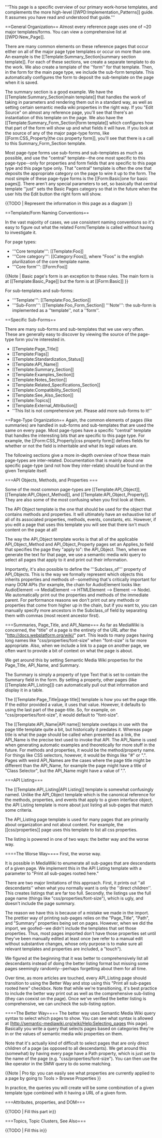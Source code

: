 '''This page is a specific overview of our primary work-horse templates, and complements the more high-level [[WPD:Implementation_Patterns]] guide. It assumes you have read and understood that guide.'''

==General Organization==
Almost every reference page uses one of ~20 major templates/forms. You can view a comprehensive list at [[WPD:New_Page]].

There are many common elements on these reference pages that occur either on all of the major page type templates or occur on more than one. An example is the [[Template:Summary_Section|summary section template]]. For each of these sections, we create a separate template to do the work. We also create a template of the ''form'' for that template. Then, in the form for the main page type, we include the sub-form template. This automatically configures the form to deposit the sub-template on the page when it is saved.

The summary section is a good example. We have the [[Template:Summary_Section|main template]] that handles the work of taking in parameters and rendering them out in a standard way, as well as setting certain semantic media wiki properties in the right way. If you "Edit Source" on almost any reference page, you'll see that there's an instantiation of this template on the page. We also have the [[Template:Summary_Form_Section|form template]] which configures how that part of the form will show up and what fields it will have. If you look at the source of any of the major page-type forms, like [[Form:CSS_Property|the css property form]], you'll see that there is a call to this Summary_Form_Section template.

Most page-type forms use sub-forms and sub-templates as much as possible, and use the "central" template--the one most specific to this page-type--only for properties and form fields that are specific to this page type and this page type only. That "central" template is often the one that deposits the appropriate category on the page to wire it up to the form. The most simple of these page-type forms is the [[Form:Basic|one for basic pages]]. There aren't any special parameters to set, so basically that central template ''just'' sets the Basic Pages category so that in the future when the user hits the Edit button the right form will show.

{{TODO | Represent the information in this page as a diagram }}

==Template/Form Naming Conventions==

In the vast majority of cases, we use consistent naming conventions so it's easy to figure out what the related Form/Template is called without having to investigate it.

For page types:
* '''Core template''': [[Template:Foo]] 
* '''Core category''': <nowiki>[[Category:Foos]]</nowiki>, where "Foos" is the english plurilization of the core template name.
* '''Core form''': [[Form:Foo]]

{{Note | Basic page's form is an exception to these rules. The main form is at [[Template:Basic_Page]] but the form is at [[Form:Basic]] }}

For sub-templates and sub-forms:
* '''Template''': [[Template:Foo_Section]]
* '''Sub-Form''': [[Template:Foo_Form_Section]] '''Note''': the sub-form is implemented as a ''template'', not a ''form''.

==Specific Sub-Forms==

There are many sub-forms and sub-templates that we use very often. These are generally easy to discover by viewing the source of the page-type form you're interested in.

* [[Template:Page_Title]]
* [[Template:Flags]]
* [[Template:Standardization_Status]]
* [[Template:API_Name]]
* [[Template:Summary_Section]]
* [[Template:Examples_Section]]
* [[Template:Notes_Section]]
* [[Template:Related_Specifications_Section]]
* [[Template:Compatibility_Section]]
* [[Template:See_Also_Section]]
* [[Template:Topics]]
* [[Template:External_Attribution]]
* ''This list is not comprehensive yet. Please add more sub-forms to it!''

==Page-Type Organization==
Again, the common elements of pages (like summaries) are handled in sub-forms and sub-templates that are used the same on every page. Most page-types have a specific "central" template that handles the interesting bits that are specific to this page type. For example, the [[Form:CSS_Property|css property form]] defines fields for whether or not the field is inheritable and what its legal values are.

The following sections give a more in-depth overview of how these main page-types are inter-related. Documentation that is mainly about one specific page-type (and not how they inter-relate) should be found on the given Template itself.

===API Objects, Methods, and Properties ===

Some of the most common page-types are [[Template:API_Object]], [[Template:API_Object_Method]], and [[Template:API_Object_Property]]. They are also some of the most confusing when you first look at them.

The API Object template is the one that should be used for the object that contains methods and properties. It will ultimately have an exhaustive list of all of its associated properties, methods, events, constants, etc. However, if you edit a page that uses this template you will see that there isn't much content on the page at all!

The way the API_Object template works is that all of the applicable API_Object_Method and API_Object_Property pages set an Applies_to field that specifies the page they "apply to": the API_Object. Then, when we generate the text for that page, we use a semantic media wiki query to select all pages that apply to it and print out their information.

Importantly, it's also possible to define the '''Subclass_of''' property of API_Objects. This is the way we formally represent which objects this inherits properties and methods of--something that's critically important for many DOM APIs (for example, the chain for AudioElement looks like: AudioElement --> MediaElement --> HTMLElement --> Element --> Node). We automatically print out the properties and methods of the immediate parent.  For performance reasons we don't print out any methods or properties that come from higher up in the chain, but if you want to, you can manually specify more ancestors in the Subclass_of field by separating them with commas (most recent ancestor first).

===Summaries, Page_Title, and API_Name===
As far as MediaWiki is concerned, the "title" of a page is the entirety of the URL after the "http://docs.webplatform.org/wiki/" part. This leads to many pages having long names like "css/properties/font-size" when "font-size" is far more appropriate. Also, when we include a link to a page on another page, we often want to provide a bit of context on what the page is about.

We get around this by setting Semantic Media Wiki properties for the Page_Title, API_Name, and Summary.

The Summary is simply a property of type Text that is set to contain the Summary field in the form. By setting a property, other pages (like [[Template:API_Listing]]) can automatically pull out that information and display it in a table.

The [[Template:Page_Title|page title]] template is how you set the page title. If the editor provided a value, it uses that value. However, it defaults to using the last part of the page-title. So, for example, on "css/properties/font-size", it would default to "font-size".

The [[Template:API_Name|API name]] template overlaps in use with the page title template quite a bit, but historically it predates it. Whereas page title is what the page should be called when presented as a link, the API_Name is the precise text used to invoke that API. The API_Name is used when generating automatic examples and theoretically for more stuff in the future. For methods and properties, it would be the method/property name. For things like CSS selectors, however, it would be things like "#" or ".". Pages with weird API_Names are the cases where the page title might be different than the API_Name, for example the page might have a title of "Class Selector", but the API_Name might have a value of ".".

===API Listing===

The [[Template:API_Listing|API Listing]] template is somewhat confusingly named. Unlike the API_Object template which is the canonical reference for the methods, properties, and events that apply to a given interface object, the API Listing template is more about just listing all sub-pages that match some criteria.

The API_Listing page template is used for many pages that are primarily about organization and not about content. For example, the [[css/properties]] page uses this template to list all css properties.

The listing is powered in one of two ways: the better way and the worse way.

====The Worse Way====
First, the worse way.

It is possible in MediaWiki to enumerate all sub-pages that are descendants of a given page. We implement this in the API Listing template with a parameter to "Print all sub-pages rooted here."

There are two major limitations of this approach. First, it prints out ''all descendants'' when what you normally want is only the ''direct children''. This creates listings that are far too full. Secondly, the listings use the full page name (things like "css/properties/font-size"), which is ugly, and doesn't include the page summary.

The reason we have this is because of a mistake we made in the import. The prettier way of printing sub-pages relies on the "Page_Title", "Path", and "Summary" properties being set on pages. However, when we did the import, we goofed--we didn't include the templates that set those properties. Thus, most pages imported don't have those properties set until they've been manually edited at least once (we refer to a manual edit without substantive changes, whose only purpose is to make sure all relevant templates and properties are included, a "touch"). 

We figured at the beginning that it was better to comprehensively list all descendants instead of doing the better listing format but missing some pages seemingly randomly--perhaps forgetting about them for all time.

Over time, as more articles are touched, every API_Listing page should transition to using the Better Way and stop using this "Print all sub-pages rooted here" checkbox. Note that while we're transitioning, it's best practice to include the better way print out as well as the comprehensive sub-listing (they can coexist on the page). Once we've verified the better listing is comprehensive, we can uncheck the sub-listing option.

====The Better Way====
The better way uses Semantic Media Wiki query syntax to select which pages to show. You can see what syntax is allowed at [http://semantic-mediawiki.org/wiki/Help:Selecting_pages this page]. Basically you write a query that selects pages based on categories they're in or the values of semantic media wiki properties on them.

Note that it's actually kind of difficult to select pages that are only direct children of a page (as opposed to all descendants).  We get around this (somewhat) by having every page have a Path property, which is just set to the name of the page (e.g. "css/properties/font-size"). You can then use the like operator in the SMW query to do some matching.

{{Note | Pro tip: you can easily see what properties are currently applied to a page by going to Tools > Browse Properties }}

In practice, the queries you will create will be some combination of a given template type combined with it having a URL of a given form.

===Attributes, properties, and DOM===

{{TODO | Fill this part in}}

===Topics, Topic Clusters, See Also===

{{TODO | Fill this in}}